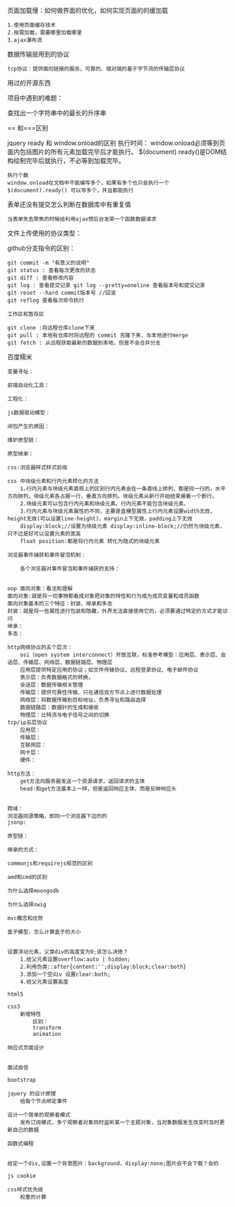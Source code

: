 页面加载慢：如何做界面的优化，如何实现页面的的缓加载

    1.使用页面缓存技术
    2.按需加载，需要哪里加载哪里
    3.ajax瀑布流

数据传输层用到的协议

    tcp协议：提供面向链接的服务、可靠的、端对端的基于字节流的传输层协议


用过的开源东西
    
项目中遇到的难题：
     
查找出一个字符串中的最长的升序串

== 和===区别
  
jquery ready 和 window.onload的区别
    执行时间：
    window.onload必须等到页面内包括图片的所有元素加载完毕后才能执行。
    $(document).ready()是DOM结构绘制完毕后就执行，不必等到加载完毕。

    执行个数   
    window.onload在文档中不能编写多个，如果有多个也只会执行一个
    $(document).ready() 可以写多个，并且都能执行

表单还没有提交怎么判断在数据库中有重复值

    当表单失去聚焦的时候给利用ajax想后台发荣一个函数数据请求
    
文件上传使用的协议类型：

github分支指令的区别：

    git commit -m "有意义的说明"
    git status : 查看每次更改的状态
    git diff : 查看修改内容
    git log : 查看提交记录 git log --pretty=oneline 查看版本号和提交记录
    git reset --hard commit版本号 //回滚
    git reflog 查看每次命令执行

    工作区和暂存区

    git clone :将远程仓库clone下来
    git pull : 本地有仓库时将远程的 commit 克隆下来，与本地进行merge
    git fetch : 从远程获取最新的数据到本地，但是不会合并分支
 
 百度糯米

    变量寻址：

    前端自动化工具：

    工程化：

    js数据驱动模型：

    闭包产生的原因：

    维护原型链：
    
    原型继承：
    
    css:浏览器样式样式前缀
    
    css 中块级元素和行内元素转化的方法
        1.行内元素与块级元素直观上的区别行内元素会在一条直线上排列，都是同一行的，水平方向排列，块级元素各占据一行，垂直方向排列。块级元素从新行开始结束接着一个断行。
        2.块级元素可以包含行内元素和块级元素。行内元素不能包含块级元素。
        3.行内元素与块级元素属性的不同，主要是盒模型属性上行内元素设置width无效，height无效(可以设置line-height)，margin上下无效，padding上下无效
        display:block;//设置为块级元素 display:inline-block;//仍然为块级元素，只不过是好可以设置元素的宽高
        float position:都是将行内元素 转化为隐式的块级元素
    
    浏览器事件捕获和事件冒泡机制：
        
        各个浏览器对事件冒泡和事件捕获的支持：
            

    oop 面向对象：看法和理解
    面向对象:就是将一切事物都看成对象把对象的特性和行为成为成员变量和成员函数
    面向对象基本的三个特征：封装、继承和多态
    封装：就是将一些属性进行包装和隐藏，外界无法直接使用它的，必须要通过特定的方式才能访问
    继承：
    多态：

    http网络协议的五个层次：
        osi（open system interconnect）开放互联，标准参考模型：应用层、表示层、会话层、传输层、网络层、数据链路层、物理层
        应用层提供特定应用的协议；如文件传输协议、远程登录协议、电子邮件协议
        表示层：负责数据格式的转换，
        会话层：数据传输相关管理
        传输层：提供可靠性传输、只在通信双方节点上进行数据处理
        网络层：将数据传输到目标地址，负责寻址和路由选择
        数据链路层：数据针的生成和接收
        物理层：比特流与电子信号之间的切换
    tcp/ip五层协议
        应用层：
        传输层：
        互联网层：
        网卡层：
        硬件：
    
    http方法：
        get方法向服务器发送一个资源请求，返回请求的主体
        head:和get方法基本上一样，但是返回响应主体，而是反映响应头
        

    跨域：
    浏览器同源策略，即同一个浏览器下边的的
    jsonp:

    原型链：
        
    继承的方式：

    commonjs和requirejs规范的区别

    amd和cmd的区别

    为什么选择moongodb

    为什么选择swig

    mvc概念和优势

    盒子模型，怎么计算盒子的大小
    

    设置浮动元素，父类div的高度变为0;该怎么决绝？
        1.给父元素设置overflow:auto | hidden;
        2.利用伪类::after{content:'';display:block;clear:both}
        3.添加一个空div 设置clear:both;
        4.给父元素设置高度

    html5

    css3
        新增特性
            区别：
            transform
            animation
    
    响应式页面设计


    面试自信

    bootstrap

    jquery 的设计原理
        给每个节点绑定事件

    设计一个简单的观察者模式
        发布订阅模式，多个观察者对象同时监听某一个主题对象，当对象数据发生改变时及时更新自己的数据

    函数式编程

    
    给定一个div,设置一个背景图片：background，display:none;图片会不会下载？会的

    js cookie
    
    css样式优先级
        权重的计算